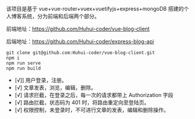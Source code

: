 该项目是基于 vue+vue-router+vuex+vuetifyjs+express+mongoDB 搭建的个人博客系统，分为前端和后端两个部分。

前端地址：https://github.com/Huhui-coder/vue-blog-client

后端地址：https://github.com/Huhui-coder/express-blog-api

```
git clone git@github.com:Huhui-coder/vue-blog-client.git
npm i
npm run serve
npm run build
```

- [√]] 用户登录，注册。
- [√] 文章发表，浏览，编辑，删除。
- [√] 请求拦截，在登录之后，每一次的请求都带上 Authorization 字段
- [√] 路由拦截，状态码为 401 时，将路由重定向至登陆页。
- [√] 权限控制，未登录时，不可进行文章的发表，编辑和删除操作。
